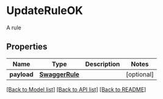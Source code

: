 # UpdateRuleOK

A rule
## Properties
Name | Type | Description | Notes
------------ | ------------- | ------------- | -------------
**payload** | [**SwaggerRule**](SwaggerRule.md) |  | [optional] 

[[Back to Model list]](../README.md#documentation-for-models) [[Back to API list]](../README.md#documentation-for-api-endpoints) [[Back to README]](../README.md)


